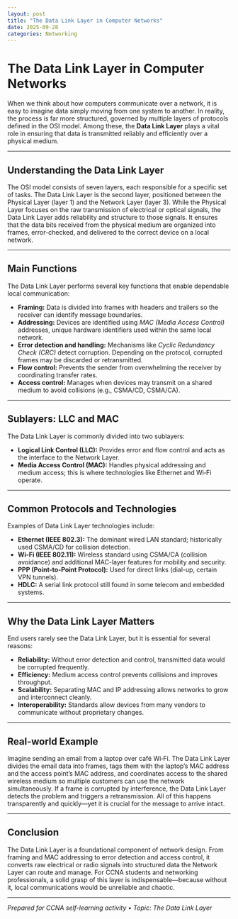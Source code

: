 ```yaml
---
layout: post
title: "The Data Link Layer in Computer Networks"
date: 2025-09-28
categories: Networking
---
```


# The Data Link Layer in Computer Networks

When we think about how computers communicate over a network, it is easy to imagine data simply moving from one system to another. In reality, the process is far more structured, governed by multiple layers of protocols defined in the OSI model. Among these, the **Data Link Layer** plays a vital role in ensuring that data is transmitted reliably and efficiently over a physical medium.

---

## Understanding the Data Link Layer

The OSI model consists of seven layers, each responsible for a specific set of tasks. The Data Link Layer is the second layer, positioned between the Physical Layer (layer 1) and the Network Layer (layer 3). While the Physical Layer focuses on the raw transmission of electrical or optical signals, the Data Link Layer adds reliability and structure to those signals. It ensures that the data bits received from the physical medium are organized into frames, error-checked, and delivered to the correct device on a local network.

---

## Main Functions

The Data Link Layer performs several key functions that enable dependable local communication:

- **Framing:** Data is divided into frames with headers and trailers so the receiver can identify message boundaries.
- **Addressing:** Devices are identified using *MAC (Media Access Control)* addresses, unique hardware identifiers used within the same local network.
- **Error detection and handling:** Mechanisms like *Cyclic Redundancy Check (CRC)* detect corruption. Depending on the protocol, corrupted frames may be discarded or retransmitted.
- **Flow control:** Prevents the sender from overwhelming the receiver by coordinating transfer rates.
- **Access control:** Manages when devices may transmit on a shared medium to avoid collisions (e.g., CSMA/CD, CSMA/CA).

---

## Sublayers: LLC and MAC

The Data Link Layer is commonly divided into two sublayers:

- **Logical Link Control (LLC):** Provides error and flow control and acts as the interface to the Network Layer.
- **Media Access Control (MAC):** Handles physical addressing and medium access; this is where technologies like Ethernet and Wi‑Fi operate.

---

## Common Protocols and Technologies

Examples of Data Link Layer technologies include:

- **Ethernet (IEEE 802.3):** The dominant wired LAN standard; historically used CSMA/CD for collision detection.
- **Wi‑Fi (IEEE 802.11):** Wireless standard using CSMA/CA (collision avoidance) and additional MAC-layer features for mobility and security.
- **PPP (Point-to-Point Protocol):** Used for direct links (dial-up, certain VPN tunnels).
- **HDLC:** A serial link protocol still found in some telecom and embedded systems.

---

## Why the Data Link Layer Matters

End users rarely see the Data Link Layer, but it is essential for several reasons:

- **Reliability:** Without error detection and control, transmitted data would be corrupted frequently.
- **Efficiency:** Medium access control prevents collisions and improves throughput.
- **Scalability:** Separating MAC and IP addressing allows networks to grow and interconnect cleanly.
- **Interoperability:** Standards allow devices from many vendors to communicate without proprietary changes.

---

## Real-world Example

Imagine sending an email from a laptop over café Wi‑Fi. The Data Link Layer divides the email data into frames, tags them with the laptop’s MAC address and the access point’s MAC address, and coordinates access to the shared wireless medium so multiple customers can use the network simultaneously. If a frame is corrupted by interference, the Data Link Layer detects the problem and triggers a retransmission. All of this happens transparently and quickly—yet it is crucial for the message to arrive intact.

---

## Conclusion

The Data Link Layer is a foundational component of network design. From framing and MAC addressing to error detection and access control, it converts raw electrical or radio signals into structured data the Network Layer can route and manage. For CCNA students and networking professionals, a solid grasp of this layer is indispensable—because without it, local communications would be unreliable and chaotic.

---

*Prepared for CCNA self-learning activity • Topic: The Data Link Layer*

